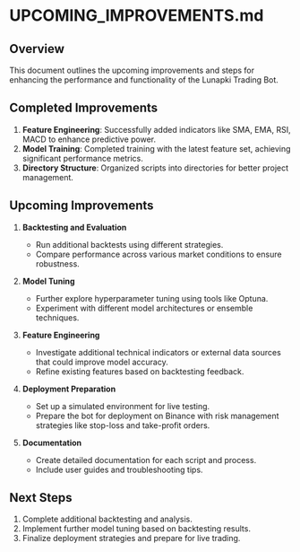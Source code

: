 # UPCOMING_IMPROVEMENTS.md

## Overview

This document outlines the upcoming improvements and steps for enhancing the performance and functionality of the Lunapki Trading Bot.

## Completed Improvements

1. **Feature Engineering**: Successfully added indicators like SMA, EMA, RSI, MACD to enhance predictive power.
2. **Model Training**: Completed training with the latest feature set, achieving significant performance metrics.
3. **Directory Structure**: Organized scripts into directories for better project management.

## Upcoming Improvements

1. **Backtesting and Evaluation**

   - Run additional backtests using different strategies.
   - Compare performance across various market conditions to ensure robustness.

2. **Model Tuning**

   - Further explore hyperparameter tuning using tools like Optuna.
   - Experiment with different model architectures or ensemble techniques.

3. **Feature Engineering**

   - Investigate additional technical indicators or external data sources that could improve model accuracy.
   - Refine existing features based on backtesting feedback.

4. **Deployment Preparation**

   - Set up a simulated environment for live testing.
   - Prepare the bot for deployment on Binance with risk management strategies like stop-loss and take-profit orders.

5. **Documentation**
   - Create detailed documentation for each script and process.
   - Include user guides and troubleshooting tips.

## Next Steps

1. Complete additional backtesting and analysis.
2. Implement further model tuning based on backtesting results.
3. Finalize deployment strategies and prepare for live trading.
